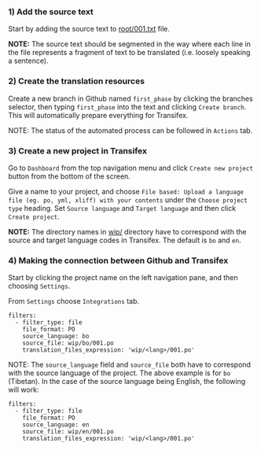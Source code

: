 ### 1) Add the source text

Start by adding the source text to [root/001.txt](../root/001.txt) file. 

**NOTE:** The source text should be segmented in the way where each line in the file represents a fragment of text to be translated (i.e. loosely speaking a sentence).

### 2) Create the translation resources 

Create a new branch in Github named `first_phase` by clicking the branches selector, then typing `first_phase` into the text and clicking `Create branch`. This will automatically prepare everything for Transifex. 

NOTE: The status of the automated process can be followed in `Actions` tab.

### 3) Create a new project in Transifex

Go to `Dashboard` from the top navigation menu and click `Create new project` button from the bottom of the screen.

Give a name to your project, and choose `File based: Upload a language file (eg. po, yml, xliff) with your contents` under the `Choose project type` heading. Set `Source language` and `Target language` and then click `Create project`. 

**NOTE:** The directory names in [wip/](../wip) directory have to correspond with the source and target language codes in Transifex. The default is `bo` and `en`. 

### 4) Making the connection between Github and Transifex

Start by clicking the project name on the left navigation pane, and then choosing `Settings`.

From `Settings` choose `Integrations` tab.

```
filters:
  - filter_type: file
    file_format: PO
    source_language: bo
    source_file: wip/bo/001.po
    translation_files_expression: 'wip/<lang>/001.po'
```

NOTE: The `source_language` field and `source_file` both have to correspond with the source language of the project. The above example is for `bo` (Tibetan). In the case of the source language being English, the following will work: 

```
filters:
  - filter_type: file
    file_format: PO
    source_language: en
    source_file: wip/en/001.po
    translation_files_expression: 'wip/<lang>/001.po'
```
